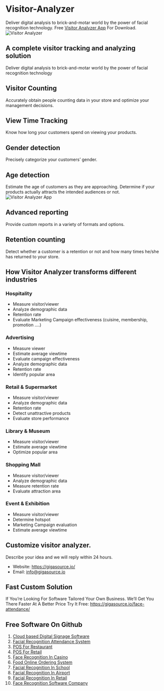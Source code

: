 # Visitor-Analyzer
Deliver digital analysis to brick-and-motar world by the power of facial recognition technology. Free [Visitor Analyzer App](https://gigasource.io/visitor-analyzer/) For Download.
![Visitor Analyzer](https://gigasource.b-cdn.net/wp-content/uploads/2020/01/visitor-advertising.png)
## A complete visitor tracking and analyzing solution
Deliver digital analysis to brick-and-motar world by the power of facial recognition technology
## Visitor Counting
Accurately obtain people counting data in your store and optimize your management decisions.
## View Time Tracking
Know how long your customers spend on viewing your products.
## Gender detection
Precisely categorize your customers’ gender.
## Age detection
Estimate the age of customers as they are approaching. Determine if your products actually attracts the intended audiences or not.
![Visitor Analyzer App](https://gigasource.b-cdn.net/wp-content/uploads/2020/01/visitor-retail2.png)
## Advanced reporting
Provide custom reports in a variety of formats and options.
## Retention counting
Detect whether a customer is a retention or not and how many times he/she has returned to your store.
## How Visitor Analyzer transforms different industries
### Hospitality
- Measure visitor/viewer
- Analyze demographic data
- Retention rate
- Evaluate Marketing Campaign effectiveness (cuisine, membership, promotion ….)

### Advertising
- Measure viewer
- Estimate average viewtime
- Evaluate campaign effectiveness
- Analyze demographic data
- Retention rate
- Identify popular area

### Retail & Supermarket
- Measure visitor/viewer
- Analyze demographic data
- Retention rate
- Detect unattractive products
- Evaluate store performance

### Library & Museum
- Measure visitor/viewer 
- Estimate average viewtime 
- Optimize popular area

### Shopping Mall
- Measure visitor/viewer
- Analyze demographic data
- Measure retention rate
- Evaluate attraction area

### Event & Exhibition
- Measure visitor/viewer
- Determine hotspot
- Marketing Campaign evaluation
- Estimate average viewtime

## Customize visitor analyzer. 
Describe your idea and we will reply within 24 hours.

- Website: https://gigasource.io/
- Email: info@gigasource.io
## Fast Custom Solution
If You’re Looking For Software Tailored Your Own Business. We’ll Get You There Faster At A Better Price
Try It Free: https://gigasource.io/face-attendance/


## Free Software On Github
1. [Cloud based Digital Signage Software](https://gigasource.io/cloud-signage/)
2. [Facial Recognition Attendance System](https://gigasource.io/face-attendance/)
3. [POS For Restaurant](https://gigasource.io/pos-restaurant/)
4. [POS For Retail](https://gigasource.io/pos-retail/)
5. [Face Recognition In Casino](https://gigasource.io/facial-recognition-in-casinos/)
6. [Food Online Ordering System](https://gigasource.io/food-online-ordering/)
7. [Facial Recognition In School](https://gigasource.io/facial-recognition-in-school/)
8. [Facial Recognition In Airport](https://gigasource.io/biometric-facial-recognition-in-airports/)
9. [Facial Recognition In Retail](https://gigasource.io/facial-recognition-in-retail-stores/)
10. [Face Recognition Software Company](https://gigasource.io/face-recognition-software-company/)
